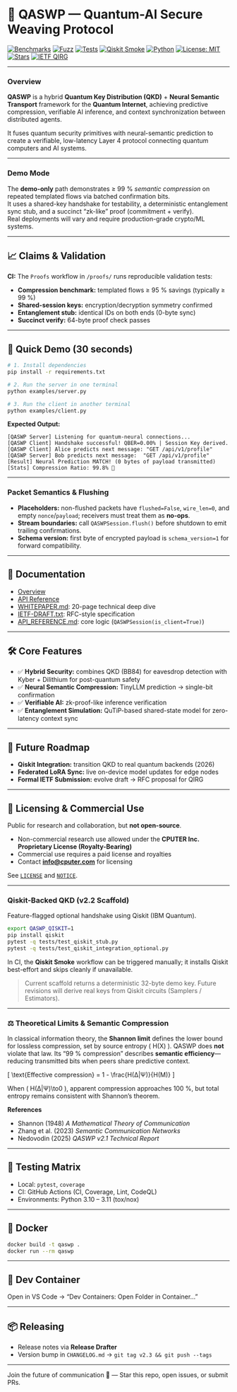 # 🌌 QASWP — Quantum-AI Secure Weaving Protocol

[![Benchmarks](https://github.com/cputer/QASWP/actions/workflows/benchmarks.yml/badge.svg)](../../actions/workflows/benchmarks.yml)
[![Fuzz](https://github.com/cputer/QASWP/actions/workflows/fuzz.yml/badge.svg)](../../actions/workflows/fuzz.yml)
[![Tests](https://github.com/cputer/QASWP/actions/workflows/test-claims.yml/badge.svg)](../../actions/workflows/test-claims.yml)
[![Qiskit Smoke](https://github.com/cputer/QASWP/actions/workflows/qiskit.yml/badge.svg)](../../actions/workflows/qiskit.yml)
[![Python](https://img.shields.io/badge/python-3.10%2B-blue.svg)](https://www.python.org/)
[![License: MIT](https://img.shields.io/badge/license-MIT-yellow.svg)](LICENSE)
[![Stars](https://img.shields.io/github/stars/cputer/QASWP)](https://github.com/cputer/QASWP)
[![IETF QIRG](https://img.shields.io/badge/IETF-QIRG-blue)](https://datatracker.ietf.org/wg/qirg/)

---

### Overview

**QASWP** is a hybrid **Quantum Key Distribution (QKD)** + **Neural Semantic Transport** framework for the **Quantum Internet**, achieving predictive compression, verifiable AI inference, and context synchronization between distributed agents.

It fuses quantum security primitives with neural-semantic prediction to create a verifiable, low-latency Layer 4 protocol connecting quantum computers and AI systems.

---

### Demo Mode

The **demo-only** path demonstrates ≥ 99 % *semantic compression* on repeated templated flows via batched confirmation bits.  
It uses a shared-key handshake for testability, a deterministic entanglement sync stub, and a succinct “zk-like” proof (commitment + verify).  
Real deployments will vary and require production-grade crypto/ML systems.

---

## 📈 Claims & Validation

**CI:** The `Proofs` workflow in `/proofs/` runs reproducible validation tests:

- **Compression benchmark:** templated flows ≥ 95 % savings (typically ≥ 99 %)  
- **Shared-session keys:** encryption/decryption symmetry confirmed  
- **Entanglement stub:** identical IDs on both ends (0-byte sync)  
- **Succinct verify:** 64-byte proof check passes  

---

## 🚀 Quick Demo (30 seconds)

```bash
# 1. Install dependencies
pip install -r requirements.txt

# 2. Run the server in one terminal
python examples/server.py

# 3. Run the client in another terminal
python examples/client.py
```

**Expected Output:**

```text
[QASWP Server] Listening for quantum-neural connections...
[QASWP Client] Handshake successful! QBER=0.00% | Session Key derived.
[QASWP Client] Alice predicts next message: "GET /api/v1/profile"
[QASWP Server] Bob predicts next message:  "GET /api/v1/profile"
[Result] Neural Prediction MATCH! (0 bytes of payload transmitted)
[Stats] Compression Ratio: 99.8% 🚀
```

---

### Packet Semantics & Flushing

* **Placeholders:** non-flushed packets have `flushed=False`, `wire_len=0`, and empty `nonce`/`payload`; receivers must treat them as **no-ops**.
* **Stream boundaries:** call `QASWPSession.flush()` before shutdown to emit trailing confirmations.
* **Schema version:** first byte of encrypted payload is `schema_version=1` for forward compatibility.

---

## 📖 Documentation

* [Overview](/docs/overview.md)
* [API Reference](/docs/api.md)
* [WHITEPAPER.md](WHITEPAPER.md): 20-page technical deep dive
* [IETF-DRAFT.txt](IETF-DRAFT.txt): RFC-style specification
* [API_REFERENCE.md](API_REFERENCE.md): core logic (`QASWPSession(is_client=True)`)

---

## 🛠 Core Features

* ✅ **Hybrid Security:** combines QKD (BB84) for eavesdrop detection with Kyber + Dilithium for post-quantum safety
* ✅ **Neural Semantic Compression:** TinyLLM prediction → single-bit confirmation
* ✅ **Verifiable AI:** zk-proof-like inference verification
* ✅ **Entanglement Simulation:** QuTiP-based shared-state model for zero-latency context sync

---

## 🔮 Future Roadmap

* **Qiskit Integration:** transition QKD to real quantum backends (2026)
* **Federated LoRA Sync:** live on-device model updates for edge nodes
* **Formal IETF Submission:** evolve draft → RFC proposal for QIRG

---

## 🔐 Licensing & Commercial Use

Public for research and collaboration, but **not open-source**.

* Non-commercial research use allowed under the **CPUTER Inc. Proprietary License (Royalty-Bearing)**
* Commercial use requires a paid license and royalties
* Contact **[info@cputer.com](mailto:info@cputer.com)** for licensing

See [`LICENSE`](./LICENSE) and [`NOTICE`](./NOTICE).

---

### Qiskit-Backed QKD (v2.2 Scaffold)

Feature-flagged optional handshake using Qiskit (IBM Quantum).

```bash
export QASWP_QISKIT=1
pip install qiskit
pytest -q tests/test_qiskit_stub.py
pytest -q tests/test_qiskit_integration_optional.py
```

In CI, the **Qiskit Smoke** workflow can be triggered manually; it installs Qiskit best-effort and skips cleanly if unavailable.

> Current scaffold returns a deterministic 32-byte demo key.
> Future revisions will derive real keys from Qiskit circuits (Samplers / Estimators).

---

### ⚖️ Theoretical Limits & Semantic Compression

In classical information theory, the **Shannon limit** defines the lower bound for lossless compression, set by source entropy ( H(X) ).
QASWP does **not** violate that law.
Its “99 % compression” describes **semantic efficiency**—reducing transmitted bits when peers share predictive context.

[
\text{Effective compression} = 1 - \frac{H(Δ|Ψ)}{H(M)}
]

When ( H(Δ|Ψ)\to0 ), apparent compression approaches 100 %, but total entropy remains consistent with Shannon’s theorem.

**References**

* Shannon (1948) *A Mathematical Theory of Communication*
* Zhang et al. (2023) *Semantic Communication Networks*
* Nedovodin (2025) *QASWP v2.1 Technical Report*

---

## 🧪 Testing Matrix

* Local: `pytest`, `coverage`
* CI: GitHub Actions (CI, Coverage, Lint, CodeQL)
* Environments: Python 3.10 – 3.11 (tox/nox)

---

## 🐳 Docker

```bash
docker build -t qaswp .
docker run --rm qaswp
```

---

## 🧰 Dev Container

Open in VS Code → “Dev Containers: Open Folder in Container…”

---

## 📦 Releasing

* Release notes via **Release Drafter**
* Version bump in `CHANGELOG.md` → `git tag v2.3 && git push --tags`

---

Join the future of communication 🌌 — Star this repo, open issues, or submit PRs.


